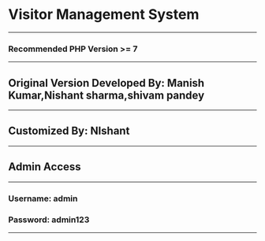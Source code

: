 #  Visitor Management System
---------------------------------------------
### Recommended PHP Version >= 7

---------------------------------------------
## **Original Version Developed By:** Manish Kumar,Nishant sharma,shivam pandey

---------------------------------------------
## **Customized By:** NIshant



---------------------------------------------
## Admin Access
---------------------------------------------
### **Username**: admin
### **Password**: admin123
---------------------------------------------